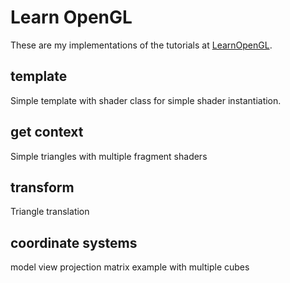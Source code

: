 # Learn OpenGL
These are my implementations of the tutorials at [LearnOpenGL](http://learnopengl.com).


## template
Simple template with shader class for simple shader instantiation.
## get context
Simple triangles with multiple fragment shaders
## transform
Triangle translation
## coordinate systems
model view projection matrix example with multiple cubes
